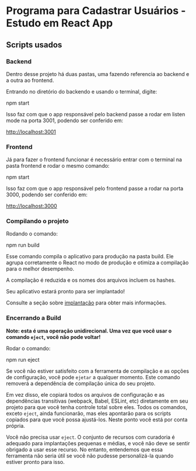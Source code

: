 # Programa para Cadastrar Usuários - Estudo em React App

## Scripts usados

### Backend

Dentro desse projeto há duas pastas, uma fazendo referencia ao backend e a outra ao frontend.

Entrando no diretório do backendo e usando o terminal, digite:

npm start

Isso faz com que o app responsável pelo backend passe a rodar em listen mode na porta 3001, podendo ser conferido em:

[http://localhost:3001](http://localhost:3001)

### Frontend

Já para fazer o frontend funcionar é necessário entrar com o terminal na pasta frontend e rodar o mesmo comando:

npm start

Isso faz com que o app responsável pelo frontend passe a rodar na porta 3000, podendo ser conferido em:

[http://localhost:3000](http://localhost:3000)

### Compilando o projeto

Rodando o comando:

npm run build

Esse comando compila o aplicativo para produção na pasta build. Ele agrupa corretamente o React no modo de produção e otimiza a compilação para o melhor desempenho.

A compilação é reduzida e os nomes dos arquivos incluem os hashes.

Seu aplicativo estará pronto para ser implantado!

Consulte a seção sobre [implantação](https://facebook.github.io/create-react-app/docs/deployment) para obter mais informações.

### Encerrando a Build

**Note: esta é uma operação unidirecional. Uma vez que você usar o comando `eject`, você não pode voltar!**

Rodar o comando:

npm run eject

Se você não estiver satisfeito com a ferramenta de compilação e as opções de configuração, você pode `ejetar` a qualquer momento. Este comando removerá a dependência de compilação única do seu projeto.

Em vez disso, ele copiará todos os arquivos de configuração e as dependências transitivas (webpack, Babel, ESLint, etc) diretamente em seu projeto para que você tenha controle total sobre eles. Todos os comandos, exceto `eject`, ainda funcionarão, mas eles apontarão para os scripts copiados para que você possa ajustá-los. Neste ponto você está por conta própria.

Você não precisa usar `eject`. O conjunto de recursos com curadoria é adequado para implantações pequenas e médias, e você não deve se sentir obrigado a usar esse recurso. No entanto, entendemos que essa ferramenta não seria útil se você não pudesse personalizá-la quando estiver pronto para isso.

